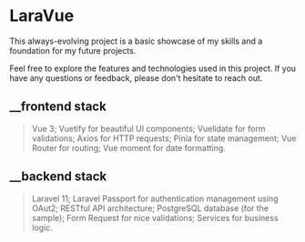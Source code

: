 
# LaraVue

This always-evolving project is a basic showcase of my skills and a foundation for my future projects.

Feel free to explore the features and technologies used in this project. If you have any questions or feedback, please don't hesitate to reach out.

## __frontend stack

> Vue 3;
> Vuetify for beautiful UI components;
> Vuelidate for form validations;
> Axios for HTTP requests;
> Pinia for state management;
> Vue Router for routing;
> Vue moment for date formatting.

## __backend stack

> Laravel 11;
> Laravel Passport for authentication management using OAut2;
> RESTful API architecture;
> PostgreSQL database (for the sample);
> Form Request for nice validations;
> Services for business logic.
